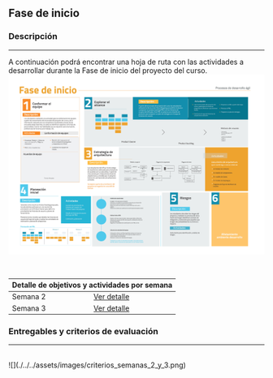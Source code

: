 ## Fase de inicio

### Descripción
---

A continuación podrá encontrar una hoja de ruta con las actividades a desarrollar durante la Fase de inicio del proyecto del curso.
<br>
![](./../../assets/images/fase_inicio.jpg)

<br>

<table>
  <thead>
    <tr>
      <th colspan="2" class="tg-0lax">Detalle de objetivos y actividades por semana</th>
    </tr>
  </thead>
  <tbody>
    <tr>
      <td>Semana 2</td>
      <td>
        <a href="{{ '/semana2/semana2' | absolute_url }}">Ver detalle</a>
      </td>
    </tr>
    <tr>
      <td>Semana 3</td>
      <td>
        <a href="{{ 'semana3/semana3' | absolute_url }}">Ver detalle</a>
      </td>
    </tr>
  </tbody>
</table>

### Entregables y criterios de evaluación
---
<br>
![](./../../assets/images/criterios_semanas_2_y_3.png)

